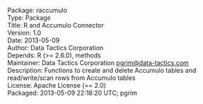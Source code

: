 Package: raccumulo  
Type: Package  
Title: R and Accumulo Connector  
Version: 1.0  
Date: 2013-05-09  
Author: Data Tactics Corporation  
Depends: R (>= 2.6.0), methods  
Maintainer: Data Tactics Corporation <pgrim@data-tactics.com>  
Description: Functions to create and delete Accumulo tables and read/write/scan rows from Accumulo tables  
License: Apache License (== 2.0)  
Packaged: 2013-05-09 22:18:20 UTC; pgrim  
